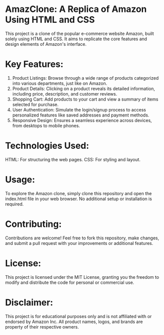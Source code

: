# AmazClone: A Replica of Amazon Using HTML and CSS

This project is a clone of the popular e-commerce website Amazon, built solely using HTML and CSS. It aims to replicate the core features and design elements of Amazon's interface.


# Key Features:
1. Product Listings: Browse through a wide range of products categorized into various departments, just like on Amazon.
2. Product Details: Clicking on a product reveals its detailed information, including price, description, and customer reviews.
3. Shopping Cart: Add products to your cart and view a summary of items selected for purchase.
4. User Authentication: Simulate the login/signup process to access personalized features like saved addresses and payment methods.
5. Responsive Design: Ensures a seamless experience across devices, from desktops to mobile phones.

# Technologies Used:
HTML: For structuring the web pages.
CSS: For styling and layout.

# Usage:
To explore the Amazon clone, simply clone this repository and open the index.html file in your web browser. No additional setup or installation is required.

# Contributing:
Contributions are welcome! Feel free to fork this repository, make changes, and submit a pull request with your improvements or additional features.

# License:
This project is licensed under the MIT License, granting you the freedom to modify and distribute the code for personal or commercial use.

# Disclaimer:
This project is for educational purposes only and is not affiliated with or endorsed by Amazon Inc. All product names, logos, and brands are property of their respective owners.
